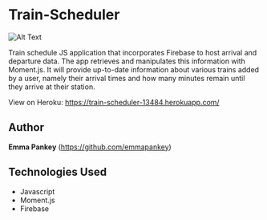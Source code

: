 # Train-Scheduler

![Alt Text](https://media.giphy.com/media/xT8qBvOmIEWXxVPdxS/200w_d.gif)



Train schedule JS application that incorporates Firebase to host arrival and departure data. The app retrieves and manipulates this information with Moment.js. It will provide up-to-date information about various trains added by a user, namely their arrival times and how many minutes remain until they arrive at their station.

View on Heroku: https://train-scheduler-13484.herokuapp.com/

## Author

**Emma Pankey** (https://github.com/emmapankey)


## Technologies Used

* Javascript
* Moment.js
* Firebase
